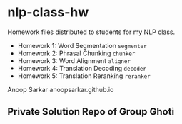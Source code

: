 nlp-class-hw
============

Homework files distributed to students for my NLP class.

- Homework 1: Word Segmentation `segmenter`
- Homework 2: Phrasal Chunking `chunker`
- Homework 3: Word Alignment `aligner`
- Homework 4: Translation Decoding `decoder`
- Homework 5: Translation Reranking `reranker`

Anoop Sarkar
anoopsarkar.github.io

## Private Solution Repo of Group Ghoti
